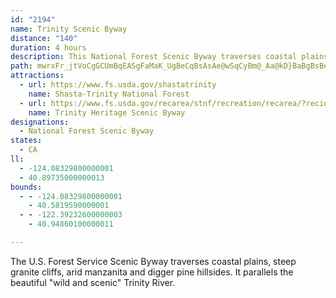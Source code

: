 ```yaml
---
id: "2194"
name: Trinity Scenic Byway
distance: "140"
duration: 4 hours
description: This National Forest Scenic Byway traverses coastal plains, steep granite cliffs, arid manzanita and digger pine hillsides.  It parallels the beautiful "wild and scenic" Trinity River.
path: mwrxFr_jtVoCgGCUmBqEASgFaMaK_UgBeCqBsAsAe@wSqCyBm@_Aa@kD}BaBgBsBeDy@mBc@_Bo@wCOiAQcCGyBn@gq@RwE~AeNTsDByEe@iNJsF\sD~@mE`EoMzA_GbBoJn@eFNuBHuF_@yS?uITmEj@uDzAsGz@}Bx@{A|AuBp[a_@hCmD~B{DvAsCrl@ctAdHuOdCeH|AuHlAcLvFql@^wDNeEGgE{Bgn@Mq@y@cWL}FjByMpCqOnAsCjGaHdAiBh@oAXeAZkCFgAM{GYuHa@}V}@oc@_@{EUgBqHi[Y{AiA_Lw@uDwAoCgEqFw@mAkBeEm@{Cg@gFw@sF_AmCmAmBm@m@oUcScCwCsDaFy@sAeA}BgAwEk@yN[uBa@}AmCiGq@qBqG_c@c@{Ae@_A}@mAk@i@wCuAmE]sB_@cGmCqB[sBJeGnBsAVs@@y@A}AYyG}C}Bc@yBNgI~Bs@D}@EkCg@gBeA}EuFyBsA_KsEeDeC_K{KoBkByBuAwAe@cBYaAImCJcCj@iDfBmDpDuErD_Bn@_AVqA?kC_@s@[_Aw@_AwAm@yAk@}BOcBIaCB_Af@{Cv@kBhBgC|AqAhBu@nBe@hB}@lBgBx@mBr@mDJy@?wBK{Bc@yBcAaCcAsAuBsA{@YaCEsBNqIvBcGjA}BQmO_CoE{@oAEi@DsA^kEnBeBd@cCFoBUsc@mFiA]_Ag@y@_Ao@aAm@sAk@wCOiACwBNqBb@uBhAuDnDmJ\mC@}Ba@mEkEqNUyDFqBx@{Et@eBdGiG`BsCbA_D^_DJeVRkCh@{ChAyC^w@tAgBn[_WrF_G|C{DlDqGbBgCxAkBtAu@|EmB`EkBpImGnAgAx@aAh@kAd@}Ah@{BRsB]_f@\gd@PmC`@eBjAsCdBkBpEoCbB_Br@_Ah@gAhDqIn@oB^_Cl@{JTyAh@wAxAsBh@_@~Ag@bBG~Dr@v@DfAKdAa@tAoAbTyTx@yAbAyCTkAL_Bd@kIbBgHxByGx@_A~Ay@d@KvAGnE`@vAAxBw@lFiDd@Q`B?xBr@xAlAb@|@f@zAv@lFx@`CbBfB~CvBfAX~@DjAKtA[tAqAj@sA\yAF{AQ_DaD{NUkDHiFxAoKTyBL_CCgBu@eOIsCDmDXoCb@iBdA{CnAkB`FaFr@aAnA{Cb@kCDyCOkBm@iBq@iAc@a@i@e@s@UyBWkBV}At@yOtJy@bA}ChGeAdA}Al@eBV}AIoAc@cGkDqAwAo@iBoBeIm@gAiEsEs@_BOs@MsBL{I?mAO_Ay@wCo@{AmFuK_C_DkJoKm@e@_Aa@eAKw@@mHrBeA~@c@j@_@lAo@rE}AvUuAvQEvCFjAXnBt@rBpCxFd@vAXbBDdAAdASjBOl@y@lB}@lAu@d@cA^_AD_AEy@YcBsAcBmC]eAQgCOg|@YiGm@gHKyB?{BHkDPmB\sB~@eDb@mAt@yAlCsC~DmChQ{JnAa@vBQlBJnQ`DzKfBbBBdAQlBs@r@e@rBmBlEgF|E_ExAaB~GgOv@kAlBgBhB_AnBg@|AKrJAlBWhBy@rA_An@q@nAsBtEiLhBsDdQ{S^o@x@sBZkBPmDImB]eCmAyCeBuB_B}@cA[cBIy@BcDf@_BB}AOcDaAcAe@uAoAy@uB_@uBc@kFgBqKKyDW{BgCeHi@iFYyAYu@}@gAmH_EoAgB_@mB?aCJm@f@yAhCgF^_BHeACkA_@sEEeBdA_Or@kExFcTf@gEEkBSmBc@aBeBwDSgAsAiNWaBy@mBqDoC_AmAw@_DiC{I_@cC?}@TkBzDeJxBqKTm@hAaBlBkBd@aBHsBw@_EWy@i@y@o@q@gCs@e@a@m@}@e@iBAy@ZsDCqAuAaGcAsFi@iFIiDHuBT_Ch@_CnB}EReAHsBOeBcAkDU{Ak@kGk@oCYy@[e@uAs@uJaBsAe@oB}AcCgDqAsAoBaAiCq@oAs@iBgBs@_BkA_Ek@gA{AqBeBmAkGgDYYcAqAoAuCs@y@eAk@qD_AiAu@o@}Ay@mEy@{B}@_AqCyA{@_Aq@gBcA}DYu@yBmCc@y@K_@QsAKkDIk@U{@_AwAcAi@oBk@uC]wBBuFr@{@?sAe@eA_AmFiM]mAOwA?mAx@uG?kAImA_BsFcBgJkCuGg@eBQgCGgDOyAo@}AaHwKu@eCaAgEo@_AgAq@aFm@wFeAaESeBu@wEyE{BgCaDsHcCqCiAoB}A{K_A{Hc@_F?kBh@mG?yDe@gCaD_GY}@QeASaFK}@iBsE]{AEq@LsBTgAZk@dIiM~CmFh@mB\}EZcBd@cArBgCh@oAX_CCcAu@oEEaD\gJZsCh@cB~DaHr@aBx@gCZ_BfHmd@l@kCRm@dAaB|B_ClCqB~FoDjDk@lFx@dDRzFdApFd@xA@tDs@`GkBfBo@bCsA`K_IfYiRhRuM|BgA`AWrBExQp@vCMbD}@hAo@bBwA|VeZnA_A~@e@r@WpYoEtQ_C|BQnGv@`DYrTaK~P}KnAkAp@_Ad@mBNcBCuBSaB[eAeBaDw@eAm@sAWiAG_AHyQLyChAmHxAsHp@{BXk@|BqC^}@\_BXwDJ[~@yAPk@RsBEgAi@eB_@k@eDaCgQoKeB}@cDaCs@_A_@_AiBaIYmBYgEBsAJeBh@gEbCyHzGwPfCmHPw@z@mGRaBBuASsJc@yByC_Hu@{@WaCQc@_@[iCc@s@g@_@gACq@Da@\_AhCsEtBaDjAwA~@_@nAY~@EjGRxAa@fAw@lMqOt@_Bf@sBj@sJ^{Bt@mBtEsIh@mCJyB?qAe@uCsB_Fm@yBIeBBaAJeAVgA^}@z@mAfCaBx@_AbB{DdN{SrBaCjJmHhBsArCcAx@m@dA_Bt@sCp@cAvBeC`@eAN_Ax@mH^{Ab@wDT{@RmDhAyC`A{DzFaYlBgGd@aAZe@`ByAzGgDdDwBhAiBpJsQTm@b@aCr@gBn@cAhFmF`FoDvFaDb@_@j@w@Xw@ZsAAuDUmD]wAiAiBG_ESqAs@}BgGmM_AaCOq@OmBDeBPgBf@sAx@mAtNmNxCaEvE_K|BsDtAaBtKyIn@_Al@{Az@kFTaAf@aAh@o@d@a@nAm@x@QnCH~AQf@W`EsCh@k@j@}AJkBu@eJBgBh@gBh@y@z@]~AMfD^vADxAg@t@KrBAbAN~@\lKtG`APrFZbB^`HjCd@Zj@v@pB`D^^x@^x@JxAEbC_Ar@MnAF`@Jv@p@n@z@r@dBn@~@nAl@`ADxh@mKnAaAr@}An@}EXu@h@s@dA_@lBSfFObF_@|EsA~AqAlFmG`DyCxGuFfBeCbAkAd@YxAYdBKdF}A~AX`Af@dBrA~@d@z@Dp@IfIgDhByB`@aAbBgG`AgBz@cAvFyDhBcCRe@~@sFr@yAz@{@`DyBn@kAjAqEx@wB|EsLvA_B~@m@|@SxADxBZbAM~@q@r@kA~AmFr@u@h@Yn@E~@RbAGrBq@x@m@^g@rCeH~@s@~BWx@a@zF{FrAeEf@uC\_AlBwCbBsAhEsAhAk@lA_AjBaCn@aBF}@OcEJkBrAsEn@{CFiAGwERgL_@sEi@_Dq@sCKgBEkAh@aIE{BQeAA}@y@iJ}AoKEqDH{@X_BlIqRhA_ClBeFtBuIfAgD|DgIbByC~CyDlCoCj@}@\_ATmB?aBOeBe@eByCiEqEgFiBiByCiA{FyAy@c@uAmA}@uAo@sAcEyOm@kAoAgBmAmAqA_AkD_B}EyCcH{H_BgCmBiEw@cD{@uFOsBUmK}@sIsCwNcAoJk@sCsAsDcDgHy@aCm@_DQyC?gBPeCh@sChDuN|@kBjIiOxAgEhB_H|CwEt@qBbB_I|B}Gh@wBlDqUJ{AE}@OmBU_Aw@yAcJuL]_AO{A?kAR_BxAcJPq@~FmLtDwL^yBBsAU}Ao@uAcCwDUgAMmATiMXsBx@}B|AaCrCsDbHgKrAuA|BwAdCgAtDm@jADxATlC~@tKxH|@LdBGbBcAp@aA\y@NaANeCIeAS_AsCoHiAqDi@sDe@oEeAmNUuE@_DXoClAgHZ}@|@sAdPaNrA_AtAm@x@YrB_@fDKxCHpHrAxAD~@KdAYtAy@dAkAhA{CToAB{ACyBOsAm@_CgOmd@cAuDo@eEkAyKa@oE?gBb@_EDkBGmAUmAu@kD{@aDwAmCcDyF_@mAY{BBsBT_BZwAb@{@x@mAbA}@bAg@hBYxA?x@Lx@^hAx@nA`BZhAfBjJ~@hBfAhAhBbA~@R~@?x@MnAq@r@m@h@y@h@sArBkHb@_An@iA~CcEh@g@v@_@`AUdL}@~@S`Ag@t@w@hA_CZuDH_EBaFS}AyBwJgEcPSoAAi@@qBNyAfCsIh@oAx@yAhA_BnAeAdMiIbAkA~@aBfEyId@mC?gBk@sECsEN}Ah@iDr@mCtAyBbBy@dAQfEFtDh@z@^tItFxD|@lDf@x@?tAS|AcAj@{@v@_BfHiPxCaJnFiTlHuNj@sBx@sEh@aAd@s@hA}@jAq@`AUbF_CbAk@nByAxD_EjCiEx@aDZkD_@}Z?oBHeB^gCvKgi@b@}Bb@aDOiKCyF\gKMsGHwUPgDPeArEkQfAsBnGyGb@q@nAgCb@gBd@eDDmDIqAUoBeAkDmA{BaJ{LwJsNsBwDo@uBc@{B]gC?aFGkCsBoUs@{FEeA?aCX{B^}ArBaFjKqTlKcT^eAtHqYXcB?iHMaD_@mC_@yAsAmDq@iA{CuBeB_C}BmFyCiNg@uDYwDUsA[gAs@sAi@m@}NsNq@_AmGaOe@{AiAsGIsAI{HIeA}@eDaA{BiB_Cs@kAgE{Jq@sB{DcH_CgFuK_Mo@eAi@uAU_Bq@iJB_C^sGDuCU_Dm@eCeAmB{@_AiJuF_CyBoB}C}@uBsDsLo@oC_@_DOsDi@kCmAaB_CaAqE^oCW_Aa@cAi@sAiAwFwFeAcB}AiF}AkNEyAH}A\uBj@{FJeCK{Ee@eBg@gAmC_DuAe@}@J_DfC[DqDQcCh@}AK{F_Ec@w@Yy@ImA@s@Ps@zMuSTg@Ns@He@Cy@O_A_@{@wL_JgDaDc@eAYkAKuBNqBh@uBvDcFd@{@rB{E~@wArCyBhAmBb@mBNgENqAXaBnB{HJeA?qBy@iGEgBLeDnAaRJcDBkGOgGBeCJaBb@{DxBaKx@mB^k@r@m@vJ_FlByAxCiGlD}En@sABaAc@kA{@[q@?e@X}D`FoB`@}CIwDw@sBEo@K}@e@uAuAoAsB}EiQ}@_CeAmFO_BG{CRaMLeCVyBh@uBdIgOr@uAdAwCdAsF|A}MXmEx@gGZmEb@sBl@mBt@_BlDmEz@yA|@kCbBgHrBaGr@_Bd@m@r@m@rE}A|EoAj`@cEl@OnAq@~@{@lFgIjHsF~A_@h@@rA\~@l@`IfIfDrCnAf@t@NpCRdAIxAu@bC_CvEoFhTmUbBaCbFgLrBgDr@w@nG{DfCs@pC_@`BJ|MfBbFrBhAJxAKhAe@~@s@vCyDxBoFrAsFh@qDNoGIsCo@aEuLyd@sF}RaCkL_AgG}TgeB_@gByAyCe@q@cDmCc@m@_@qAi@sDYaA_BsDCyALs@h@}AjAuB^sAHyA[mCm@yAsDuEcCeEmE{DiAsAoC}D}CuCy@gA_AyB}@qFiF{Li@gCC_CN_B\o@TOh@Sb@Ad@JNLhBhCb@\hA^dALl@Xn@v@fBlDp@t@h@^x@HbASt@u@R[Ty@DeAKqAiA{DwDoLmAoFYiCQ{EDuDXqD`Gy`@HgBGaBQqA]aBsHoSy@iAwDsB{@oAc@sAyAsHy@mBuAkAgAYwDYi@Q{@m@kBmCoGoKY_AIw@BmAJy@^qAl@y@rAs@tFGfAe@n@m@n@yA|AoFTk@xBmCr@e@lDqA|IuB~B}@lBgAfB_BhBkCrF{Il@cB^_BPcBVaK\gCfB}KL_B?mCg@{Fe@kBy@sBiCyEo@kBo@uDEmB@_B`E_d@~@iF~@eDr@_B~AqBj[qIt@k@rB_D~OyYfByEtAaGbAwCzA{BfAs@tbAy_@dDcAfCg@vBWnBGlC?nE^fTdC`Fx@bGf@vFv@bFhBlEvClG`HlCnA~@V`IKvBv@rGrFtIzJxCnCrBjAxAXtAD|@MnAk@hAw@bCgAfCWxB^|AhArDnFbBlAnExAfCvApAfB`AzBn@~CxDvZZpAr@fB|@jAh@d@nBr@x@Ffk@?|FXdH~@rDJrBWnAg@nLmGzBm@|AOlBPxAr@nGdBlCd@pC?xl@gClCs@`ByAnAiCn@iDDeBEuAiAkPgAiHqAiFgGsNcAeDeAuFwA{T_BaI_AiC{GmNoAgDiAmEg@sCOyAA{EN}BRsAd@aBn@kBpJaO|B{Dx@oBx@wCd@sB\sC^iF~@oTNyBtAgLPsBCwAqAqKgAkCgBmCoByAsAs@mLaEcGwAiEEeBVwCdAgFbDyAv@u@PsBDs@QyAs@o@k@o@_Ao@yAqVc|@oA{Bs@s@u@k@gGuCgA}@{@gAy@wAgEoNOsAKaBJmD~AcW\sDz@mCb@w@lB_CbE}Db@q@p@_BZoALqAH_D_@{CYcA{@gBmHiLqBmDu@{CIqCx@wMOqCcAkD}DaH[yAMyCRgCdAoClBsDh@cBb@cCJkB@cJRyOOoC_@yCi@qBsA_E}FkOk@sCKgDBsAn@eHL_CC_BKsBgC}TMiFLmFRgChB_OXu@j@wA`AmAdIyGj@s@d@eA^gBHyBImAcC}TH{CTwAp@aBnBeCxBwBx@oAlG{OvAsCxEyGzZy^t@mAhAaDb@_FI_CmGkg@aGcd@OeHNw^NuFb@kCx@oCn@gAbBqB|BsAzNmDbDeAdAk@l@m@dAoC|@qI~AwQ?uDk@aLCiBNaB^{Bd@wAn@aApAqAhC{AvAmAdAsAj@wA^aBzBkMdDeQL_BgAcQ?wANyCbBcJfC{On@aDTq@tAaCzAkAxAk@~AG|FdA|@DxAE~Bs@zGgF~B}@r@BzJxC~C@|F_@fC[dA]`E_CvFoDbEeDvIsF|FmEx@gAr@sATw@ZmAPyADyFIqP]yCk@qBcBsCiA}AiBwB_As@uFsCWYe@}@gAiDe@_ASQu@[_@@g@VkAxAy@Ry@Ki@g@iAqCc@m@_Am@}AIc@SeA{Be@_@}@KsAXk@?SM[k@MyABa@H]`@o@|A}ANyAEg@i@gA}EkE]g@U}AHiEEsDOs@Se@[]u@Uw@@g@Pw@~@mBxC]Lk@D_@Em@s@KaA^sDAw@c@kBCo@r@sCGmDLe@Z_@fA]r@m@V{@B_AUcAoAiA]o@_AuDcAy@oBgEe@YcA@s@h@_A`CYL_@B_@Qq@mBq@y@IWEg@^kB?sAa@eA}Ao@Q]Ce@PeAnBoCXw@EsBDmCJ{@l@}AHo@]eGe@eAy@[o@Jo@ZsB~BcBl@iABiC}@s@?q@JkDjBiARm@Kg@w@Ie@BiAVcAvAuAT_ACq@Ea@[m@}C_D_@_AI{AMc@qAsAS_@I[BkAt@mDKeA[g@q@]u@Do@`@c@Ji@OYe@Kq@NgDIqAo@aAgBwAkAMc@BYRUXcAxEs@`AUJUEc@c@e@}@_@]SMo@E_@Ly@xAe@d@kCMu@L_@Z}@V[?YG]e@_@_C{@q@w@Aq@f@e@~@]V_@FYGWKg@aAm@e@oBQsAuBuCoCs@a@}@Ei@XOXi@~CSfBAdB^jBDxA[h@SJ[Bc@W_@_B_@uCC_EH_EOgAi@_A_AK}Ad@[BYISOKe@NeAtAmAhA}Bl@iCJy@EmBi@eDy@sLe@cD@y@n@qDHyBBuFNqAr@mCDg@C}@i@{AkAkB]y@uAoBmA}D_CoF_AsCgDgGo@yByAeD_@{A_@kE]gLDiAb@kBHw@CuBU{AcBqDi@uCs@_SE{ChAaIh@yBl@gBJmDXqCrB{Dh@eC^gAhB_At@m@l@eATuAPsD?eBMcBSmAoCuI]gD?_Bl@{Rh@uEjDoN|@yBnAyAjDyB`B{@pAkBp@sBrBeIRgBh@wMb@eC`AeC`GqIpA_C~CsHj@yBl@gDxAsKx@_EbAcDnAeCfMuQfAsAdByAlEkBtX{BxBY~CaA`CqApAmAfBgCf@kAj@kCRaC?mDmAuLIyB?mCRkC|H}p@BmCa@}Dm@aCsL}Qo@yAu@aCYyAO_BIcC?aJc@unABgATyBr@_DtBmEn@_AhIiJfHaKvG{HdTcX`G{H|AeBxAgAf[}T~AqB|@aBp\edAfAeCfR{l@zAmDvAuF|B_HrCuJd@aE^oNR_CbAeFn@gBtMaUx@oBzOgWpGkNfEgKxDuIfAgBnCyCrBwAbBm@bG}AfCuAt^_d@`BeCp@cBd@eBb@qCnCyYdAoN|@uI^qCp@yCj@mBnBqEpH_M~LoRxEsIbB_CjG}JdGwHrN_MxBoD|A}Cx@wCx@aGNmCDsCcB_j@?iFHeEd@sF|@cFlAeF`@yCTmCFaB?{RNgD^kC`@gBrAsDfAgBxDkExAsBr@yA`AyChMet@h@wDXoDdAaXf@iEj@_CrDoKb@aBb@eDTyD?aCMcCQoAaDuO_AsFiBiMsCiUiAiI}@_IgAqVmByi@o@}Ms@{U@gKRmDx@uICmBk@mF}@qEoAaIq@{CaAkG
attractions:
  - url: https://www.fs.usda.gov/shastatrinity
    name: Shasta-Trinity National Forest
  - url: https://www.fs.usda.gov/recarea/stnf/recreation/recarea/?recid=6522
    name: Trinity Heritage Scenic Byway
designations:
  - National Forest Scenic Byway
states:
  - CA
ll:
  - -124.08329800000001
  - 40.89735000000013
bounds:
  - - -124.08329800000001
    - 40.5819590000001
  - - -122.39232600000003
    - 40.94860100000011

---
```


The U.S. Forest Service Scenic Byway traverses coastal plains, steep granite cliffs, arid manzanita and digger pine hillsides.  It parallels the beautiful "wild and scenic" Trinity River.
